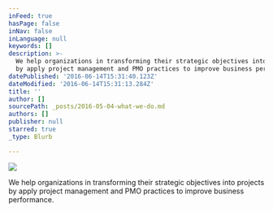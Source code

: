 ```yaml
---
inFeed: true
hasPage: false
inNav: false
inLanguage: null
keywords: []
description: >-
  We help organizations in transforming their strategic objectives into projects
  by apply project management and PMO practices to improve business performance.
datePublished: '2016-06-14T15:31:40.123Z'
dateModified: '2016-06-14T15:31:13.284Z'
title: ''
author: []
sourcePath: _posts/2016-05-04-what-we-do.md
authors: []
publisher: null
starred: true
_type: Blurb

---
```

![](https://the-grid-user-content.s3-us-west-2.amazonaws.com/3b80d2c4-199f-4235-986f-a8051ed48ec7.png)

We help organizations in transforming their strategic objectives into projects by apply project management and PMO practices to improve business performance.